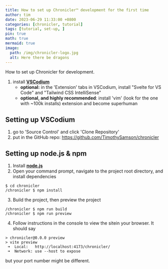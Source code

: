 ```yaml
---
title: How to set up Chronicler™ development for the first time
author: tim
date: 2023-06-29 11:33:00 +0800
categories: [chronicler, tutorial]
tags: [tutorial, set-up, ]
pin: true
math: true
mermaid: true
image:
  path: /img/chronicler-logo.jpg
  alt: Here there be dragons
---
```


How to set up Chronicler for development. 

1. install [**VSCodium**](https://vscodium.com/)
   - **optional:** in the 'Extension' tabs in VSCodium, install "Svelte for VS Code" and "Tailwind CSS IntelliSense"
   - **optional, and highly recommended**: install 'vim' (look for the one with ~100k installs) extension and become superhuman
   
## Setting up VSCodium
1. go to 'Source Control' and click 'Clone Repository'
2. put in the GitHub repo: <https://github.com/TimothySamson/chronicler>

## Setting up node.js & npm
1. Install [**node.js**](https://nodejs.org/en)
2. Open your command prompt, navigate to the project root directory, and install dependencies
```console
$ cd chronicler
/chronicler $ npm install
```
3. Build the project, then preview the project
```console
/chronicler $ npm run build
/chronicler $ npm run preview
```
4. Follow instructions in the console to view the sitein your browser. It should say
```console
> chronicler@0.0.0 preview
> vite preview
 ➜  Local:   http://localhost:4173/chronicler/
 ➜  Network: use --host to expose
```
but your port number might be different.
